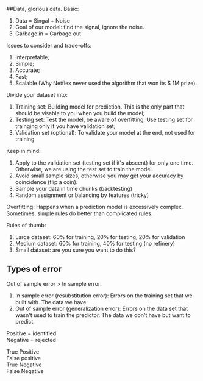 ##Data, glorious data. 
Basic:  
1. Data = Singal + Noise
2. Goal of our model: find the signal, ignore the noise. 
3. Garbage in = Garbage out

Issues to consider and trade-offs:  
1. Interpretable;
2. Simple;
3. Accurate;
4. Fast;
5. Scalable (Why Netflex never used the algorithm that won its $ 1M prize).

Divide your dataset into:  
1. Training set: Building model for prediction. This is the only part that should be visable to you when you build the model;
2. Testing set: Test the model, be aware of overfitting. Use testing set for trainging only if you have validation set;
3. Validation set (optional): To validate your model at the end, not used for training  

Keep in mind:  
1. Apply to the validation set (testing set if it's abscent) for only one time. Otherwise, we are using the test set to train the model. 
2. Avoid small sample sizes, otherwise you may get your accuracy by coincidence (flip a coin).
3. Sample your data in time chunks (backtesting)
4. Random assignment or balancing by features (tricky)

Overfitting: Happens when a prediction model is excessively complex. Sometimes, simple rules do better than complicated rules.

Rules of thumb:  
1. Large dataset: 60% for training, 20% for testing, 20% for validation 
2. Medium dataset: 60% for training, 40% for testing (no refinery)
3. Small dataset: are you sure you want to do this? 


## Types of error

Out of sample error > In sample error:  
1. In sample error (resubstitution error): Errors on the training set that we built with. The data we have.
2. Out of sample error (generalization error): Errors on the data set that wasn't used to train the predictor. The data we don't have but want to predict. 

Positive = identified  
Negative = rejected

True Positive  
False positive  
True Negative  
False Negative
